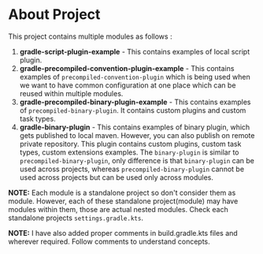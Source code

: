 # About Project

This project contains multiple modules as follows : 

1. **gradle-script-plugin-example** - This contains examples of local script plugin.
2. **gradle-precompiled-convention-plugin-example** - This contains examples of `precompiled-convention-plugin` which is being 
used when we want to have common configuration at one place which can be reused within multiple modules.
3. **gradle-precompiled-binary-plugin-example** - This contains examples of `precompiled-binary-plugin`. It contains custom plugins and custom task types.
4. **gradle-binary-plugin** - This contains examples of binary plugin, which gets published to local maven. 
However, you can also publish on remote private repository. This plugin contains custom plugins, custom task types, custom extensions examples.
The `binary-plugin` is similar to `precompiled-binary-plugin`, only difference is that `binary-plugin` can be used
across projects, whereas `precompiled-binary-plugin` cannot be used across projects but can be used only across modules.


**NOTE:** Each module is a standalone project so don't consider them as module.
However, each of these standalone project(module) may have modules within them, those are actual nested modules.
Check each standalone projects `settings.gradle.kts`.

**NOTE:** I have also added proper comments in build.gradle.kts files and wherever required. Follow comments to understand concepts.